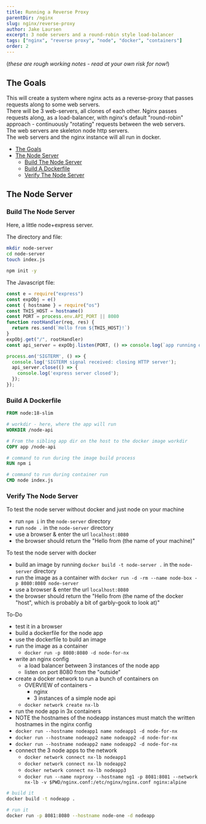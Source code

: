 ```yaml
---
title: Running a Reverse Proxy
parentDir: /nginx
slug: nginx/reverse-proxy
author: Jake Laursen
excerpt: 3 node servers and a round-robin style load-balancer
tags: ["nginx", "reverse proxy", "node", "docker", "containers"]
order: 2
---
```


(_these are rough working notes - read at your own risk for now!_)

## The Goals
This will create a system where nginx acts as a reverse-proxy that passes requests along to some web servers.  
There will be 3 web-servers, all clones of each other. Nginx passes requests along, as a load-balancer, with nginx's default "round-robin" approach - continuously "rotating" requests between the web servers.    
The web servers are skeleton node http servers.  
The web servers and the nginx instance will all run in docker.  

- [The Goals](#the-goals)
- [The Node Server](#the-node-server)
  - [Build The Node Server](#build-the-node-server)
  - [Build A Dockerfile](#build-a-dockerfile)
  - [Verify The Node Server](#verify-the-node-server)

## The Node Server
### Build The Node Server
Here, a little node+express server.  

The directory and file:
```bash
mkdir node-server
cd node-server 
touch index.js

npm init -y
```

The Javascript file:
```js
const e = require("express")
const expObj = e()
const { hostname } = require("os")
const THIS_HOST = hostname()
const PORT = process.env.API_PORT || 8080
function rootHandler(req, res) {
  return res.send(`Hello from ${THIS_HOST}!`)
}
expObj.get("/", rootHandler)
const api_server = expObj.listen(PORT, () => console.log(`app running on ${PORT} on ${THIS_HOST}`));

process.on('SIGTERM', () => {
  console.log('SIGTERM signal received: closing HTTP server');
  api_server.close(() => {
    console.log('express server closed');
  });
});
```

### Build A Dockerfile
```dockerfile
FROM node:18-slim

# workdir - here, where the app will run
WORKDIR /node-api

# From the sibling app dir on the host to the docker image workdir
COPY app /node-api

# command to run during the image build process
RUN npm i

# command to run during container run
CMD node index.js
```

### Verify The Node Server
To test the node server without docker and just node on your machine
- run `npm i` in the `node-server` directory
- run `node .` in the `node-server` directory
- use a browser & enter the url `localhost:8080`
- the browser should return the "Hello from (the name of your machine)"

To test the node server with docker
- build an image by running `docker build -t node-server .` in the `node-server` directory
- run the image as a container with `docker run -d -rm --name node-box -p 8080:8080 node-server`
- use a browser & enter the url `localhost:8080`
- the browser should return the "Hello from (the name of the docker "host", which is probably a bit of garbly-gook to look at)"


To-Do
- test it in a browser
- build a dockerfile for the node app
- use the dockerfile to build an image
- run the image as a container
  - `docker run -p 8080:8080 -d node-for-nx`
- write an nginx config 
  - a load balancer between 3 instances of the node app
  -  listen on port 8080 from the "outside"
-  create a docker network to run a bunch of containers on
   -  OVERVIEW of containers -
      -  nginx
      -  3 instances of a simple node api
   -  `docker network create nx-lb`
-  run the node app in 3x containers
  -  NOTE the hostnames of the nodeapp instances must match the written hostnames in the nginx config
  -  `docker run --hostname nodeapp1 name nodeapp1 -d node-for-nx`
  -  `docker run --hostname nodeapp2 name nodeapp2 -d node-for-nx`
  -  `docker run --hostname nodeapp2 name nodeapp2 -d node-for-nx`
- connect the 3 node apps to the network
  - `docker network connect nx-lb nodeapp1`
  - `docker network connect nx-lb nodeapp2`
  - `docker network connect nx-lb nodeapp3`
  -  `docker run --name nxproxy --hostname ng1 -p 8081:8081 --network nx-lb -v $PWD/nginx.conf:/etc/nginx/nginx.conf nginx:alpine`



```bash
# build it
docker build -t nodeapp .

# run it
docker run -p 8081:8080 --hostname node-one -d nodeapp
```
